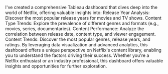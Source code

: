 I've created a comprehensive Tableau dashboard that dives deep into the world of Netflix, offering valuable insights into:
Release Year Analysis: Discover the most popular release years for movies and TV shows.
Content Type Trends: Explore the prevalence of different genres and formats (e.g., movies, series, documentaries).
Content Performance: Analyze the correlation between release date, content type, and viewer engagement.
Content Trends: Discover the most popular genres, release years, and ratings.
By leveraging data visualization and advanced analytics, this dashboard offers a unique perspective on Netflix's content library, enabling you to understand the factors driving their success. Whether you're a Netflix enthusiast or an industry professional, this dashboard offers valuable insights and opportunities for further exploration.
